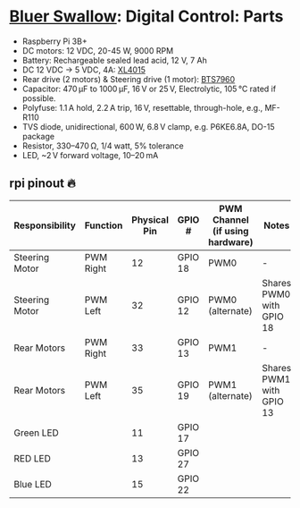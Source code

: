 # [Bluer Swallow](./bluer-swallow.md): Digital Control: Parts

- Raspberry Pi 3B+
- DC motors: 12 VDC, 20-45 W, 9000 RPM
- Battery: Rechargeable sealed lead acid, 12 V, 7 Ah
- DC 12 VDC -> 5 VDC, 4A: [XL4015](https://www.handsontec.com/dataspecs/module/XL4015-5A-PS.pdf)
- Rear drive (2 motors) & Steering drive (1 motor): [BTS7960](https://www.handsontec.com/dataspecs/module/BTS7960%20Motor%20Driver.pdf)
- Capacitor: 470 μF to 1000 μF, 16 V or 25 V, Electrolytic, 105 °C rated if possible.
- Polyfuse: 1.1 A hold, 2.2 A trip, 16 V, resettable, through-hole, e.g., MF-R110
- TVS diode, unidirectional, 600 W, 6.8 V clamp, e.g. P6KE6.8A, DO-15 package
- Resistor, 330–470 Ω, 1/4 watt, 5% tolerance
- LED, ~2 V forward voltage, 10–20 mA

## rpi pinout 🔥

| Responsibility | Function  | Physical Pin | GPIO #  | PWM Channel (if using hardware) | Notes                    |
| -------------- | --------- | ------------ | ------- | ------------------------------- | ------------------------ |
| Steering Motor | PWM Right | 12           | GPIO 18 | PWM0                            | -                        |
| Steering Motor | PWM Left  | 32           | GPIO 12 | PWM0 (alternate)                | Shares PWM0 with GPIO 18 |
| Rear Motors    | PWM Right | 33           | GPIO 13 | PWM1                            | -                        |
| Rear Motors    | PWM Left  | 35           | GPIO 19 | PWM1 (alternate)                | Shares PWM1 with GPIO 13 |
| Green LED      |           | 11           | GPIO 17 |                                 |                          |
| RED LED        |           | 13           | GPIO 27 |                                 |                          |
| Blue LED       |           | 15           | GPIO 22 |                                 |                          |
